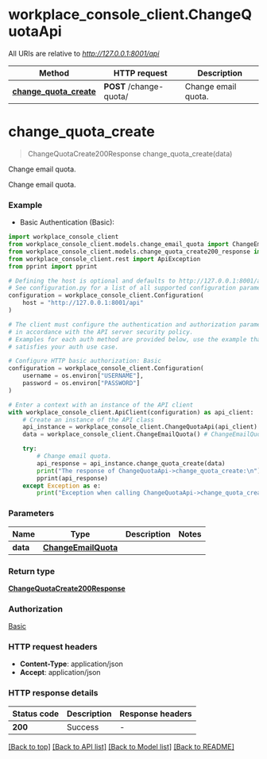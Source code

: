 # workplace_console_client.ChangeQuotaApi

All URIs are relative to *http://127.0.0.1:8001/api*

Method | HTTP request | Description
------------- | ------------- | -------------
[**change_quota_create**](ChangeQuotaApi.md#change_quota_create) | **POST** /change-quota/ | Change email quota.


# **change_quota_create**
> ChangeQuotaCreate200Response change_quota_create(data)

Change email quota.

Change email quota.

### Example

* Basic Authentication (Basic):

```python
import workplace_console_client
from workplace_console_client.models.change_email_quota import ChangeEmailQuota
from workplace_console_client.models.change_quota_create200_response import ChangeQuotaCreate200Response
from workplace_console_client.rest import ApiException
from pprint import pprint

# Defining the host is optional and defaults to http://127.0.0.1:8001/api
# See configuration.py for a list of all supported configuration parameters.
configuration = workplace_console_client.Configuration(
    host = "http://127.0.0.1:8001/api"
)

# The client must configure the authentication and authorization parameters
# in accordance with the API server security policy.
# Examples for each auth method are provided below, use the example that
# satisfies your auth use case.

# Configure HTTP basic authorization: Basic
configuration = workplace_console_client.Configuration(
    username = os.environ["USERNAME"],
    password = os.environ["PASSWORD"]
)

# Enter a context with an instance of the API client
with workplace_console_client.ApiClient(configuration) as api_client:
    # Create an instance of the API class
    api_instance = workplace_console_client.ChangeQuotaApi(api_client)
    data = workplace_console_client.ChangeEmailQuota() # ChangeEmailQuota | 

    try:
        # Change email quota.
        api_response = api_instance.change_quota_create(data)
        print("The response of ChangeQuotaApi->change_quota_create:\n")
        pprint(api_response)
    except Exception as e:
        print("Exception when calling ChangeQuotaApi->change_quota_create: %s\n" % e)
```



### Parameters


Name | Type | Description  | Notes
------------- | ------------- | ------------- | -------------
 **data** | [**ChangeEmailQuota**](ChangeEmailQuota.md)|  | 

### Return type

[**ChangeQuotaCreate200Response**](ChangeQuotaCreate200Response.md)

### Authorization

[Basic](../README.md#Basic)

### HTTP request headers

 - **Content-Type**: application/json
 - **Accept**: application/json

### HTTP response details

| Status code | Description | Response headers |
|-------------|-------------|------------------|
**200** | Success |  -  |

[[Back to top]](#) [[Back to API list]](../README.md#documentation-for-api-endpoints) [[Back to Model list]](../README.md#documentation-for-models) [[Back to README]](../README.md)

